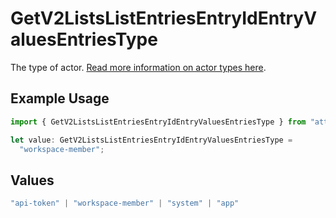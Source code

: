 # GetV2ListsListEntriesEntryIdEntryValuesEntriesType

The type of actor. [Read more information on actor types here](/docs/actors).

## Example Usage

```typescript
import { GetV2ListsListEntriesEntryIdEntryValuesEntriesType } from "attio-js/models/operations";

let value: GetV2ListsListEntriesEntryIdEntryValuesEntriesType =
  "workspace-member";
```

## Values

```typescript
"api-token" | "workspace-member" | "system" | "app"
```